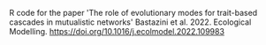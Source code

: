
R code for the paper 'The role of evolutionary modes for trait-based cascades in mutualistic networks'
Bastazini et al. 2022. Ecological Modelling.
https://doi.org/10.1016/j.ecolmodel.2022.109983
